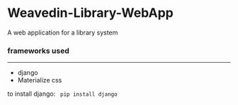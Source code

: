 # Weavedin-Library-WebApp
A web application for a library system

### frameworks used
----------------
* django
* Materialize css

to install django:
` pip install django`



